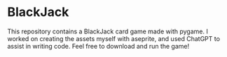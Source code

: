 # BlackJack

This repository contains a BlackJack card game made with pygame. I worked on creating the assets myself with aseprite, and used ChatGPT to assist in writing code. Feel free to download and run the game!


